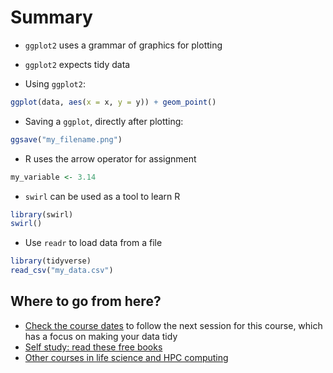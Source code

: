 # Summary

- `ggplot2` uses a grammar of graphics for plotting
- `ggplot2` expects tidy data

- Using `ggplot2`:

```r
ggplot(data, aes(x = x, y = y)) + geom_point()
```

- Saving a `ggplot`, directly after plotting:

```r
ggsave("my_filename.png")
```

- R uses the arrow operator for assignment

```r
my_variable <- 3.14
```

- `swirl` can be used as a tool to learn R

```r
library(swirl)
swirl()
```

- Use `readr` to load data from a file

```r
library(tidyverse)
read_csv("my_data.csv")
```

## Where to go from here?

- [Check the course dates](course_dates.md)
  to follow the next session for this course,
  which has a focus on making your data tidy
- [Self study: read these free books](books/README.md)
- [Other courses in life science and HPC computing](https://nbisweden.github.io/SCoRe_user_doc/courses/)
